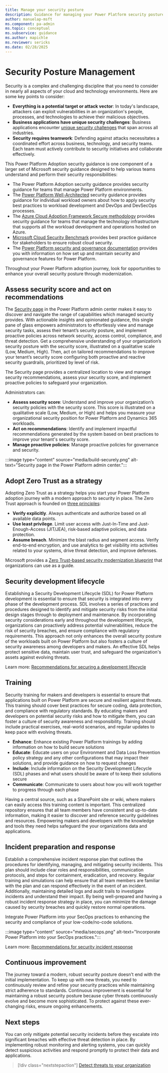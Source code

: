 ```yaml
---
title: Manage your security posture
description: Guidance for managing your Power Platform security posture
author: manuelap-msft
ms.component: pa-admin
ms.topic: conceptual
ms.subservice: guidance
ms.author: mapichle
ms.reviewer: sericks
ms.date: 02/28/2025
---
```


# Security Posture Management

Security is a complex and challenging discipline that you need to consider in nearly all aspects of your cloud and technology environments. Here are some key points to consider:

- **Everything is a potential target or attack vector**: In today's landscape, attackers can exploit vulnerabilities in an organization's people, processes, and technologies to achieve their malicious objectives.
- **Business applications have unique security challenges**: Business applications encounter [unique security challenges](assess-security-posture.md#typical-security-challenges-in-business-applications) that span across all industries.
- **Security requires teamwork**: Defending against attacks necessitates a coordinated effort across business, technology, and security teams. Each team must actively contribute to security initiatives and collaborate effectively.

This Power Platform Adoption security guidance is one component of a larger set of Microsoft security guidance designed to help various teams understand and perform their security responsibilities:

- The Power Platform Adoption security guidance provides security guidance for teams that manage Power Platform environments.
- The [Power Platform Well-Architected](/power-platform/well-architected/security/) security guidance provides guidance for individual workload owners about how to apply security best practices to workload development and DevOps and DevSecOps processes.
- The [Azure Cloud Adoption Framework Secure methodology](/azure/cloud-adoption-framework/secure/overview) provides security guidance for teams that manage the technology infrastructure that supports all the workload development and operations hosted on Azure.
- [Microsoft Cloud Security Benchmark](/security/benchmark/azure/) provides best practice guidance for stakeholders to ensure robust cloud security.
- The [Power Platform security and governance documentation](/power-platform/admin/security) provides you with information on how set up and maintain security and governance features for Power Platform.

Throughout your Power Platform adoption journey, look for opportunities to enhance your overall security posture through modernization. 

## Assess security score and act on recommendations

The [Security page](/power-platform/admin/security/security-overview) in the Power Platform admin center makes it easy to discover and navigate the range of capabilities which managed security provides. With actionable insights and opinionated guidance, this single pane of glass empowers administrators to effortlessly view and manage security tasks, assess their tenant’s security posture, and implement proactive policies across network security, access control, compliance, and threat detection. Get a comprehensive understanding of your organization’s security posture with the security score, illustrated on a qualitative scale (Low, Medium, High). Then, act on tailored recommendations to improve your tenant’s security score configuring both proactive and reactive security guardrails, prioritized by level of risk.

The Security page provides a centralized location to view and manage security recommendations, assess your security score, and implement proactive policies to safeguard your organization.

Administrators can:

- **Assess security score**: Understand and improve your organization’s security policies with the security score. This score is illustrated on a qualitative scale (Low, Medium, or High) and helps you measure your organizational security position for Power Platform and Dynamics 365 workloads.
- **Act on recommendations**: Identify and implement impactful recommendations generated by the system based on best practices to improve your tenant's security score.
- **Manage proactive policies**: Manage proactive policies for governance and security.

:::image type="content" source="media/build-securely.png" alt-text="Security page in the Power Platform admin center.":::

## Adopt Zero Trust as a strategy

Adopting Zero Trust as a strategy helps you start your Power Platform adoption journey with a modern approach to security in place. The Zero Trust approach is founded on [three principles](/security/zero-trust/adopt/zero-trust-adoption-overview#zero-trust-principles-for-the-c-suite):

- **Verify explicitly**. Always authenticate and authorize based on all available data points.
- **Use least privilege**. Limit user access with Just-In-Time and Just-Enough-Access (JIT/JEA), risk-based adaptive policies, and data protection.
- **Assume breach**. Minimize the blast radius and segment access. Verify end-to-end encryption, and use analytics to get visibility into activities related to your systems, drive threat detection, and improve defenses.

Microsoft provides a [Zero Trust-based security modernization blueprint](/security/zero-trust/adopt/rapidly-modernize-security-posture) that organizations can use as a guide.

## Security development lifecycle

Establishing a Security Development Lifecycle (SDL) for Power Platform development is essential to ensure that security is integrated into every phase of the development process. SDL involves a series of practices and procedures designed to identify and mitigate security risks from the initial design stages through to deployment and maintenance. By incorporating security considerations early and throughout the development lifecycle, organizations can proactively address potential vulnerabilities, reduce the risk of security breaches, and ensure compliance with regulatory requirements. This approach not only enhances the overall security posture of the workloads built on Power Platform but also fosters a culture of security awareness among developers and makers. An effective SDL helps protect sensitive data, maintain user trust, and safeguard the organization's assets against evolving threats.

Learn more: [Recommendations for securing a development lifecycle](/power-platform/well-architected/security/secure-development-lifecycle)

## Training

Security training for makers and developers is essential to ensure that applications built on Power Platform are secure and resilient against threats. This training should cover best practices for secure coding, data protection, and compliance with regulatory standards. By educating makers and developers on potential security risks and how to mitigate them, you can foster a culture of security awareness and responsibility. Training should include practical exercises, real-world scenarios, and regular updates to keep pace with evolving threats.

- **Enhance**: Enhance existing Power Platform trainings by adding information on how to build secure solutions
- **Educate**: Educate users on your Environment and Data Loss Prevention policy strategy and any other configurations that may impact their solutions, and provide guidance on how to request changes
- **Include**: Include information on the Security Development Lifecycle (SDL) phases and what users should be aware of to keep their solutions secure
- **Communicate**: Communicate to users about how you will work together to progress through each phase

Having a central source, such as a SharePoint site or wiki, where makers can easily access this training content is important. This centralized repository ensures that all team members have consistent and up-to-date information, making it easier to discover and reference security guidelines and resources. Empowering makers and developers with the knowledge and tools they need helps safeguard the your organizations data and applications.

## Incident preparation and response

Establish a comprehensive incident response plan that outlines the procedures for identifying, managing, and mitigating security incidents. This plan should include clear roles and responsibilities, communication protocols, and steps for containment, eradication, and recovery. Regular training and simulations can help ensure that all team members are familiar with the plan and can respond effectively in the event of an incident. Additionally, maintaining detailed logs and audit trails to investigate incidents and understand their impact. By being well-prepared and having a robust incident response strategy in place, you can minimize the damage caused by security breaches and quickly restore normal operations.

Integrate Power Platform into your SecOps practices to enhancing the security and compliance of your low-code/no-code solutions.

:::image type="content" source="media/secops.png" alt-text="Incorporate Power Platform into your SecOps practices.":::

Learn more: [Recommendations for security incident response](/power-platform/well-architected/security/incident-response)

## Continuous improvement

The journey toward a modern, robust security posture doesn't end with the initial implementation. To keep up with new threats, you need to continuously review and refine your security practices while maintaining strict adherence to standards. Continuous improvement  is essential for maintaining a robust security posture because cyber threats continuously evolve and become more sophisticated. To protect against these ever-changing risks, ensure ongoing enhancements.

## Next steps

You can only mitigate potential security incidents before they escalate into significant breaches with effective threat detection in place. By implementing robust monitoring and alerting systems, you can quickly detect suspicious activities and respond promptly to protect their data and applications.

> [!div class="nextstepaction"]
> [Detect threats to your organization](threat-protection.md)